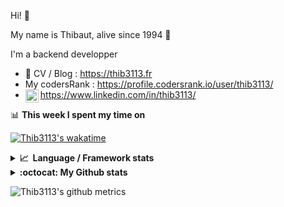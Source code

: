 Hi! 👋

My name is Thibaut, alive since 1994 🍷

I'm a backend developper

-   📝 CV / Blog : https://thib3113.fr
-   My codersRank : https://profile.codersrank.io/user/thib3113/
-   <a href="https://www.linkedin.com/in/thib3113/"><img align="left" alt="Thib3113's Linkedin" width="21px" src="https://img.icons8.com/color/48/linkedin.png" /></a> https://www.linkedin.com/in/thib3113/

📊 **This week I spent my time on**

[![Thib3113's wakatime](https://github-readme-stats.vercel.app/api/wakatime?username=thib3113&layout=default&theme=dracula&langs_count=6&hide_title=true&hide_border=true)](https://wakatime.com/@thib3113)

<details>
  <summary><b>📈&nbsp;&nbsp;Language&nbsp;/&nbsp;Framework stats</b></summary>
  <br/>  
  <a href='https://profile.codersrank.io/user/thib3113/'>
  <img src='http://cr-skills-chart-widget.azurewebsites.net/api/api?username=thib3113&padding=30&skills=php,batchfile,javascript,less,mysql,reactjs,scss,shell,typescript,vue'>
  </a>
</details>

<details>
  <summary><b>:octocat: My Github stats</b></summary>
  <br/>  
  
  <img src="https://github-readme-stats.vercel.app/api?username=thib3113&theme=dracula&show_icons=true&" alt="Thib3113's GitHub stats" />

<!--START_SECTION:activity-->

1. 🗣 Commented on [#202](https://github.com/Art-of-WiFi/UniFi-API-client/issues/202#issuecomment-1803775627) in [Art-of-WiFi/UniFi-API-client](https://github.com/Art-of-WiFi/UniFi-API-client)
2. 🎉 Merged PR [#668](https://github.com/thib3113/unifi-client/pull/668) in [thib3113/unifi-client](https://github.com/thib3113/unifi-client)
3. 🎉 Merged PR [#670](https://github.com/thib3113/unifi-client/pull/670) in [thib3113/unifi-client](https://github.com/thib3113/unifi-client)
4. 🗣 Commented on [#223](https://github.com/jens-maus/node-unifi/issues/223#issuecomment-1803740627) in [jens-maus/node-unifi](https://github.com/jens-maus/node-unifi)
5. 💪 Opened PR [#670](https://github.com/thib3113/unifi-client/pull/670) in [thib3113/unifi-client](https://github.com/thib3113/unifi-client)
 <!--END_SECTION:activity-->

</details>

![Thib3113's github metrics](https://gist.githubusercontent.com/thib3113/83a96e16f8bca103f1b0e376186c66ec/raw/github-metrics.svg)
